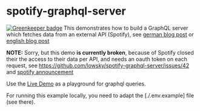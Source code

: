 # spotify-graphql-server

[![Greenkeeper badge](https://badges.greenkeeper.io/lowsky/spotify-graphql-server.svg)](https://greenkeeper.io/)
This demonstrates how to build a GraphQL server which fetches data from an external API (Spotify),
see [german blog post](https://blog.codecentric.de/2017/09/graphql-mit-spotify-teil-1-server) or
 [english blog post](https://blog.codecentric.de/en/2017/01/lets-build-spotify-graphql-server)

**NOTE:** Sorry, but this demo **is currently broken**, because of Spotify closed their the access to their data per API, and needs an oauth token on each request, see
https://github.com/lowsky/spotify-graphql-server/issues/42 and [spotify announcement](http://developer.spotify.com/news-stories/2017/01/27/removing-unauthenticated-calls-to-the-web-api)

Use the [Live Demo](https://spotify-graphql-server.herokuapp.com/) as a playground for graphql queries.

For running this example locally, you need to adapt the [./.env.example] file (see there).
